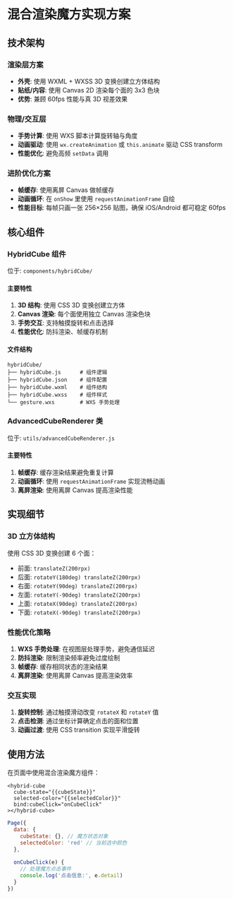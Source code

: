 # 混合渲染魔方实现方案

## 技术架构

### 渲染层方案
- **外壳**: 使用 WXML + WXSS 3D 变换创建立方体结构
- **贴纸/内容**: 使用 Canvas 2D 渲染每个面的 3x3 色块
- **优势**: 兼顾 60fps 性能与真 3D 视差效果

### 物理/交互层
- **手势计算**: 使用 WXS 脚本计算旋转轴与角度
- **动画驱动**: 使用 `wx.createAnimation` 或 `this.animate` 驱动 CSS transform
- **性能优化**: 避免高频 `setData` 调用

### 进阶优化方案
- **帧缓存**: 使用离屏 Canvas 做帧缓存
- **动画循环**: 在 `onShow` 里使用 `requestAnimationFrame` 自绘
- **性能目标**: 每帧只画一张 256×256 贴图，确保 iOS/Android 都可稳定 60fps

## 核心组件

### HybridCube 组件
位于: `components/hybridCube/`

#### 主要特性
1. **3D 结构**: 使用 CSS 3D 变换创建立方体
2. **Canvas 渲染**: 每个面使用独立 Canvas 渲染色块
3. **手势交互**: 支持触摸旋转和点击选择
4. **性能优化**: 防抖渲染、帧缓存机制

#### 文件结构
```
hybridCube/
├── hybridCube.js      # 组件逻辑
├── hybridCube.json    # 组件配置
├── hybridCube.wxml    # 组件结构
├── hybridCube.wxss    # 组件样式
└── gesture.wxs        # WXS 手势处理
```

### AdvancedCubeRenderer 类
位于: `utils/advancedCubeRenderer.js`

#### 主要特性
1. **帧缓存**: 缓存渲染结果避免重复计算
2. **动画循环**: 使用 `requestAnimationFrame` 实现流畅动画
3. **离屏渲染**: 使用离屏 Canvas 提高渲染性能

## 实现细节

### 3D 立方体结构
使用 CSS 3D 变换创建 6 个面：
- 前面: `translateZ(200rpx)`
- 后面: `rotateY(180deg) translateZ(200rpx)`
- 右面: `rotateY(90deg) translateZ(200rpx)`
- 左面: `rotateY(-90deg) translateZ(200rpx)`
- 上面: `rotateX(90deg) translateZ(200rpx)`
- 下面: `rotateX(-90deg) translateZ(200rpx)`

### 性能优化策略
1. **WXS 手势处理**: 在视图层处理手势，避免通信延迟
2. **防抖渲染**: 限制渲染频率避免过度绘制
3. **帧缓存**: 缓存相同状态的渲染结果
4. **离屏渲染**: 使用离屏 Canvas 提高渲染效率

### 交互实现
1. **旋转控制**: 通过触摸滑动改变 `rotateX` 和 `rotateY` 值
2. **点击检测**: 通过坐标计算确定点击的面和位置
3. **动画过渡**: 使用 CSS transition 实现平滑旋转

## 使用方法

在页面中使用混合渲染魔方组件：

```wxml
<hybrid-cube 
  cube-state="{{cubeState}}"
  selected-color="{{selectedColor}}"
  bind:cubeClick="onCubeClick"
></hybrid-cube>
```

```javascript
Page({
  data: {
    cubeState: {}, // 魔方状态对象
    selectedColor: 'red' // 当前选中颜色
  },
  
  onCubeClick(e) {
    // 处理魔方点击事件
    console.log('点击信息:', e.detail)
  }
})
```